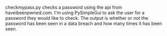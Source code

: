checkmypass.py checks a password using the api from haveibeenpwned.com. I'm using PySimpleGui to ask the user for a password they would like to check. The output is whether or not the password has been seen in a data breach and how many times it has been seen.